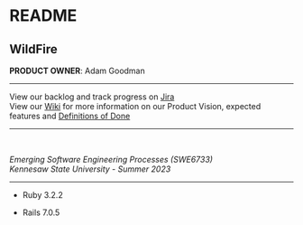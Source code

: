 # README

## WildFire
**PRODUCT OWNER**: Adam Goodman

<hr> 
View our backlog and track progress on <a href="https://swe6733-1.atlassian.net/jira/software/projects/SWE6733/boards/4/backlog">Jira</a>
<br>
View our <a href="https://github.com/ajgoodman-ksu/SWE6733/wiki">Wiki</a> for more information on our Product Vision, expected features and 
<a href="https://github.com/ajgoodman-ksu/SWE6733/wiki/Definitions-of-Done">Definitions of Done</a>

<hr>
<br>

*Emerging Software Engineering Processes (SWE6733)*
<br>
*Kennesaw State University - Summer 2023*

<hr>

* Ruby 3.2.2

* Rails 7.0.5


